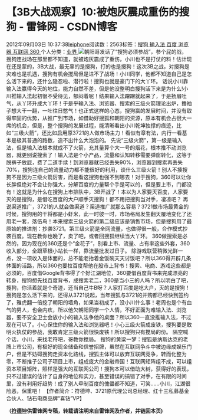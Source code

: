 
# 【3B大战观察】10:被炮灰震成重伤的搜狗 - 雷锋网 - CSDN博客


2012年09月03日 10:37:38[leiphone](https://me.csdn.net/leiphone)阅读数：2563标签：[搜狗																](https://so.csdn.net/so/search/s.do?q=搜狗&t=blog)[输入法																](https://so.csdn.net/so/search/s.do?q=输入法&t=blog)[百度																](https://so.csdn.net/so/search/s.do?q=百度&t=blog)[浏览器																](https://so.csdn.net/so/search/s.do?q=浏览器&t=blog)[互联网																](https://so.csdn.net/so/search/s.do?q=互联网&t=blog)[360																](https://so.csdn.net/so/search/s.do?q=360&t=blog)[
							](https://so.csdn.net/so/search/s.do?q=互联网&t=blog)[
																					](https://so.csdn.net/so/search/s.do?q=浏览器&t=blog)个人分类：[业界																](https://blog.csdn.net/leiphone/article/category/873390)
[
																								](https://so.csdn.net/so/search/s.do?q=浏览器&t=blog)
[
				](https://so.csdn.net/so/search/s.do?q=百度&t=blog)
[
			](https://so.csdn.net/so/search/s.do?q=百度&t=blog)
[
		](https://so.csdn.net/so/search/s.do?q=输入法&t=blog)
[
	](https://so.csdn.net/so/search/s.do?q=搜狗&t=blog)
![](http://www.leiphone.com/wp-content/uploads/2012/09/Untitled-1.png)朝阳哥发话了“搜狗必须参战”，参个屁的战，搜狗连战场在那里都不知道，就被炮灰震成了重伤，小川也不是打仗的料！估计现在还是蒙的，3B大战，最无辜的是搜狗，打的也是搜狗！这次3B之战，对搜狗是灾难也是机遇，搜狗有机会搅局但是进不了战场！小川同学，他都不知道自己是怎么活下来的，还什么隐忍啦、潜行啦！搜狗也就是豪门下的大丫环。
话说小川靠输入法赢得今天的地位，能力自然不差，但是他没整明白搜狗活下来是为什么!小川推输入法起初很不受待见，郁闷着呢！结果输入法蹭蹭就起来了，于是扬眉吐气，从丫环升成大丫环！于是乎输入法、浏览器、搜索的三级火箭理论出炉，撸袖子想大干一翻，一吐往日憋气！也正式这样的心态，搜狗赢的发展时间，并没有取得牢固的优势，从推广到市场，如借助好搜狐和朝阳的资源，原本有机会占很大一席的机会，但是，整个搜狗的发展过程，能清晰看出小川乾坤独撑的痕迹，比如“三级火箭”，还比如启用原3721的人做市场主力！看似有章有法，内行一看基本是极其普通的路数，造不出什么大泡泡的。
先说“三级火箭”，第一级是输入法，但是输入法根本就成不了火箭，充其量算个大一号的烟花，根本推不动浏览器，就更别说搜索了！输入法是个小产品，流量和认知转移需要弹窗转化，这等于脱裤子放屁，费了二道手续！到浏览器就已经丢失90%，浏览器到搜索再丢失70%，搜狗连自己的流量动力都不能很好的利用，谈什么三级火箭！别人不揍搜狗不是因为三级火箭厉害，而是看这搜狗也强不到哪去！对于搜狗，360可以让你长胖但绝对不会让你强大，分解百度的力量帮个手是可以的，但是要上市，门都没有！这就是为什么在搜狗上市排队中，3B开战了！本以为人家要灭百度，人家要灭的是搜狗，是借吃百度的大户顺手灭搜狗！都不用把搜狗当对手，凄凉吧？
再说渠道推广，3721的人就会做渠道？渠道推广就那么容易？3721做市场最黄金的时候，搜狗用的干将都是小虾米，此一时彼一时，市场格局发生翻天覆地变化了还用老一套，落伍鸟！本来搜索三级火箭的第二级应该是销售市场，但是搜狗用了最原始的推进剂：抄袭3721。第三级火箭是全网流量，也做得很一般，合作模式抄袭百度。现在教你也晚了，卖了吧，或者回搜狐继续当大丫环。
360做搜索是必然的，因为现在的360还是个“金花子”，别看上市、流量、占有率这些外套，360收入部分，全跟草根小站长一样，靠流量批发过日子。
除游戏联营稍微光鲜一点，没一项收入是体面的，总不能老抬着金饭碗天天讨饭吧？所以360得开辟几条体面的活路，所以360也要拉百度帮他在股市上背书！搜索、电商、游戏这些都是必须的，百度借Google背书得了个好江湖地位，360要借百度背书来完成漂亮的转身，搜狗想先找百度背书，成搜索老二，360是当小三的人吗？所以明白了吧，搜狗，你活着就是个奇迹，还当自己牛B呀？人家打百度是吃大户，灭的是搜狗！
搜狗是怎么活下来的，还得从3721说起，当年搜狐与3721的并购都已经快到签约了，雅虎翻一倍挖了朝阳的墙角，如果当初成了，没小川什么事！老周也是个有血气的男人，也会内疚，所以他欠朝阳同学一个人情，不好正面为难输入法、浏览器，要不安全卫士会放小小的输入法争他的桌面？所以360一直没推输入法，不过现在可以了。小心保住你的输入法和浏览器吧！小心三级火箭成废铁，搜狗要是敢明火执仗的参战，我敢肯定三级火箭很快废铁！所以搜狗只有搅局的份。
隔空喊个话，小川，来找老符吧，哥教你搅局。
搜狗的黄粱一梦：搜狐是纳斯达克的老牌上市公司，有极好的现金储备和信誉招牌，虽然在互联网争斗中被边缘成娱乐门户，但是不妨碍搜狗走资本化路线，搜狐主体可以放弃互联网竞争，转而化整为零，不断推子公司子项目上市，组成庞大的金融帝国！互联网矩阵组不成，可以组资本项目矩阵，照样是强大的互联网公司！搜狗本可以借助大树，获得好的表现，只不过错误的估计了自身的地位和实力，甚至错误的搞错了对手，在有限的时间里，没有利用好趋势！成了别人牵制百度的傀儡都不知道，可笑……小川，江湖很险恶，保重吧！
【作者简介：符德坤、3721原代理公司总经理、红十三私募基金合伙人、钻石电商品牌“喜钻”VP】

**（****[符德坤](http://www.leiphone.com/author/%E7%AC%A6%E5%BE%B7%E5%9D%A4)****供****雷锋网****专稿，转载请注明来自雷锋网及作者，并链回本页)**


